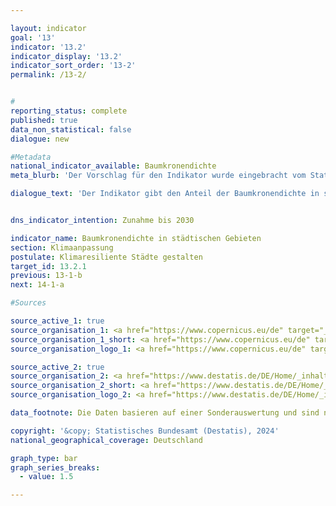 ```yaml
---

layout: indicator        
goal: '13'        
indicator: '13.2'        
indicator_display: '13.2'        
indicator_sort_order: '13-2'        
permalink: /13-2/        


#
reporting_status: complete        
published: true        
data_non_statistical: false        
dialogue: new

#Metadata        
national_indicator_available: Baumkronendichte
meta_blurb: 'Der Vorschlag für den Indikator wurde eingebracht vom Statistischen Bundesamt und dem Bundesministerium für Umwelt, Naturschutz, nukleare Sicherheit und Verbraucherschutz (BMUV).'

dialogue_text: 'Der Indikator gibt den Anteil der Baumkronendichte in städtischen Gebieten wieder. Er beruht auf Daten des europäischen Copernicus-Programms zur Dichte der Baumkronenbedeckung. Für die Erstellung des Indikators werden Satellitendaten automatisiert ausgewertet und für jede betrachtete Flächenzelle die Baumkronendichte in Prozent berechnet. Für den Indikator werden die Daten aggregiert und der Mittelwert über alle Flächenzellen gebildet.'


dns_indicator_intention: Zunahme bis 2030

indicator_name: Baumkronendichte in städtischen Gebieten        
section: Klimaanpassung        
postulate: Klimaresiliente Städte gestalten       
target_id: 13.2.1        
previous: 13-1-b        
next: 14-1-a        

#Sources        

source_active_1: true
source_organisation_1: <a href="https://www.copernicus.eu/de" target="_blank">Europäisches Copernicus-Programm</a>
source_organisation_1_short: <a href="https://www.copernicus.eu/de" target="_blank">Europäisches Copernicus-Programm</a>
source_organisation_logo_1: <a href="https://www.copernicus.eu/de" target="_blank"><img src="https://dialogfassungdns.github.io/site/public/OrgImgDe/copernicus.png" alt="Copernicus" title=" Klicken Sie hier um zur Homepage der Organisation Copernicus zu gelangen." style="height:60px; width:148px; border:transparent"/></a>

source_active_2: true
source_organisation_2: <a href="https://www.destatis.de/DE/Home/_inhalt.html" target="_blank">Statistisches Bundesamt</a>
source_organisation_2_short: <a href="https://www.destatis.de/DE/Home/_inhalt.html" target="_blank">Statistisches Bundesamt</a>
source_organisation_logo_2: <a href="https://www.destatis.de/DE/Home/_inhalt.html" target="_blank"><img src="https://dns-indikatoren.de/public/OrgImgDe/destatis.png" alt="Statistisches Bundesamt" title=" Klicken Sie hier um zur Homepage der Organisation Statistisches Bundesamt zu gelangen." style="height:60px; width:148px; border:transparent"/></a>

data_footnote: Die Daten basieren auf einer Sonderauswertung und sind nicht öffentlich zugänglich.

copyright: '&copy; Statistisches Bundesamt (Destatis), 2024'   
national_geographical_coverage: Deutschland

graph_type: bar
graph_series_breaks:
  - value: 1.5   

---
```

